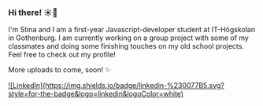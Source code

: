 ### Hi there! ☀️🍊

I'm Stina and I am a first-year Javascript-developer student at IT-Högskolan in Gothenburg.
I am currently working on a group project with some of my classmates and doing some finishing touches on my old school projects. 
Feel free to check out my profile!

More uploads to come, soon! ✨

 <a href="https://www.linkedin.com/in/stina-norqvist/">
 ![LinkedIn](https://img.shields.io/badge/linkedin-%230077B5.svg?style=for-the-badge&logo=linkedin&logoColor=white)
 </a> 

 

<!--
**StinaNorqvist/StinaNorqvist** is a ✨ _special_ ✨ repository because its `README.md` (this file) appears on your GitHub profile.

Here are some ideas to get you started:

- 🔭 I’m currently working on ...
- 🌱 I’m currently learning ...
- 👯 I’m looking to collaborate on ...
- 🤔 I’m looking for help with ...
- 💬 Ask me about ...
- 📫 How to reach me: ...
- 😄 Pronouns: ...
- ⚡ Fun fact: ...
-->
